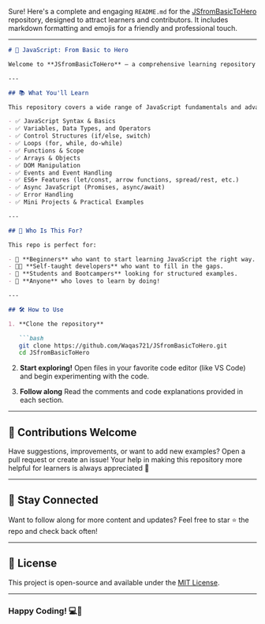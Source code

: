 Sure! Here's a complete and engaging `README.md` for the [JSfromBasicToHero](https://github.com/Waqas721/JSfromBasicToHero) repository, designed to attract learners and contributors. It includes markdown formatting and emojis for a friendly and professional touch.

---

```markdown
# 🚀 JavaScript: From Basic to Hero

Welcome to **JSfromBasicToHero** — a comprehensive learning repository designed to take you from JavaScript beginner 🐣 to confident developer 💪! Whether you're just starting out or looking to solidify your understanding of core JavaScript concepts, this repo is your one-stop resource.

---

## 📚 What You'll Learn

This repository covers a wide range of JavaScript fundamentals and advanced concepts, including:

- ✅ JavaScript Syntax & Basics
- ✅ Variables, Data Types, and Operators
- ✅ Control Structures (if/else, switch)
- ✅ Loops (for, while, do-while)
- ✅ Functions & Scope
- ✅ Arrays & Objects
- ✅ DOM Manipulation
- ✅ Events and Event Handling
- ✅ ES6+ Features (let/const, arrow functions, spread/rest, etc.)
- ✅ Async JavaScript (Promises, async/await)
- ✅ Error Handling
- ✅ Mini Projects & Practical Examples

---

## 🧠 Who Is This For?

This repo is perfect for:

- 🌱 **Beginners** who want to start learning JavaScript the right way.
- 👨‍💻 **Self-taught developers** who want to fill in the gaps.
- 🧪 **Students and Bootcampers** looking for structured examples.
- 🔁 **Anyone** who loves to learn by doing!

---

## 🛠️ How to Use

1. **Clone the repository**

   ```bash
   git clone https://github.com/Waqas721/JSfromBasicToHero.git
   cd JSfromBasicToHero
   ```

2. **Start exploring!**
   Open files in your favorite code editor (like VS Code) and begin experimenting with the code.

3. **Follow along**
   Read the comments and code explanations provided in each section.

---

## 🌟 Contributions Welcome

Have suggestions, improvements, or want to add new examples? Open a pull request or create an issue! Your help in making this repository more helpful for learners is always appreciated 🤝

---

## 📢 Stay Connected

Want to follow along for more content and updates? Feel free to star ⭐ the repo and check back often!

---

## 📄 License

This project is open-source and available under the [MIT License](LICENSE).

---

### Happy Coding! 💻🎉
```
